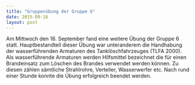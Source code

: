 ```yaml
---
title: "Gruppenübung der Gruppe 6"
date: 2015-09-16
layout: post
---
```


Am Mittwoch den 16. September fand eine weitere Übung der Gruppe 6 statt. Hauptbestandteil dieser Übung war unteranderem die Handhabung der wasserführenden Armaturen des Tanklöschfahrzeuges (TLFA 2000).
Als wasserführende Armaturen werden Hilfsmittel bezeichnet die für einen Brandeinsatz zum Löschen des Brandes verwendet werden können. Zu diesen zählen sämtliche Strahlrohre, Verteiler, Wasserwerfer etc.
Nach rund einer Stunde konnte die Übung erfolgreich beendet werden.